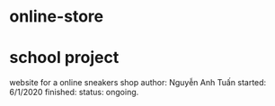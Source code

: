 # online-store
# school project
website for a online sneakers shop
author: Nguyễn Anh Tuấn
started: 6/1/2020
finished:
status: ongoing.
